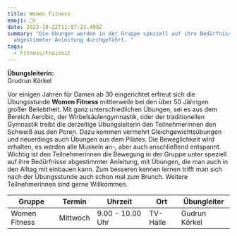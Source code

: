 ```yaml
---
title: Women Fitness
emoji: 🙆‍♀️
date: 2023-10-22T11:07:23.499Z
summary: "Die Übungen werden in der Gruppe speziell auf ihre Bedürfnisse in
  abgestimmter Anleitung durchgeführt. "
tags:
  - Fitness/Freizeit
---
```

**Ü﻿bungsleiterin:**\
G﻿rudrun Körkel



Vor einigen Jahren für Damen ab 30 eingerichtet erfreut sich die Übungsstunde **Women Fitness** mittlerweile bei den über 50 Jährigen großer Beliebtheit. Mit ganz unterschiedlichen Übungen, sei es aus dem Bereich Aerobic, der Wirbelsäulengymnastik, oder der traditionellen Gymnastik treibt die derzeitige Übungsleiterin den Teilnehmerinnen den Schweiß aus den Poren. Dazu kommen vermehrt Gleichgewichtsübungen und neuerdings auch Übungen aus dem Pilates. Die Beweglichkeit wird erhalten, es werden alle Muskeln an-, aber auch anschließend entspannt.\
Wichtig ist den Teilnehmerinnen die Bewegung in der Gruppe unter speziell auf ihre Bedürfnisse abgestimmter Anleitung, mit Übungen, die man auch in den Alltag mit einbauen kann. Zum besseren kennen lernen trifft man sich nach der Übungsstunde auch schon mal zum Brunch. Weitere Teilnehmerinnen sind gerne Willkommen.



| G﻿ruppe       | T﻿ermin  | U﻿hrzeit         | O﻿rt     | Ü﻿bungleiter  |
| ------------- | -------- | ---------------- | -------- | ------------- |
| Women Fitness | Mittwoch | 9.00 - 10.00 Uhr | TV-Halle | Gudrun Körkel |